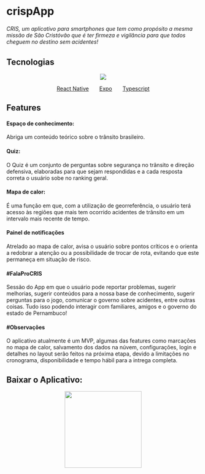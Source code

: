 <h1> crispApp </h1>

<h6> CRIS, um aplicativo para smartphones que tem como propósito a mesma missão de São Cristóvão que é ter firmeza e vigilância para que todos cheguem no destino sem acidentes! </h6>

## Tecnologias
<div>
<p align="center">
<img src="https://i1.wp.com/blog.alexdevero.com/wp-content/uploads/2018/12/react-native-expo-how-to-build-your-first-mobile-app.jpg?w=1024&ssl=1"  /> 
 </p>
</div>
<p align="center">
 <a href="https://reactnative.dev/">React Native</a> &nbsp &nbsp &nbsp <a href="https://expo.io/">Expo</a> &nbsp &nbsp &nbsp <a href="https://www.typescriptlang.org/">Typescript</a>
</p>

## Features

 <h4>Espaço de conhecimento:</h4> 
  Abriga um conteúdo teórico sobre o trânsito brasileiro.
 <h4>Quiz:</h4> 
  O Quiz é um conjunto de perguntas sobre segurança no trânsito e direção defensiva, elaboradas para que sejam respondidas e a cada resposta correta o usuário sobe no ranking geral.
 <h4>Mapa de calor:</h4>
  É uma função em que, com a utilização de georreferência, o usuário terá acesso às regiões que mais tem ocorrido acidentes de trânsito em um intervalo mais recente de tempo.
  <h4>Painel de notificações</h4>
  Atrelado ao mapa de calor, avisa o usuário sobre pontos críticos e o orienta a redobrar a atenção ou a possibilidade de trocar de rota, evitando que este permaneça em situação de risco.
  <h4>#FalaProCRIS</h4>
  Sessão do App em que o usuário pode reportar problemas, sugerir melhorias, sugerir conteúdos para a nossa base de conhecimento, sugerir perguntas para o jogo, comunicar o governo sobre acidentes, entre outras coisas.
Tudo isso podendo interagir com familiares, amigos e o governo do estado de Pernambuco!
 
 <h4>#Observações</h4>
  O aplicativo atualmente é um MVP, algumas das features como marcações no mapa de calor, salvamento dos dados na núvem, configurações, login e detalhes no layout serão feitos na próxima etapa, devido a limitações no cronograma, disponibilidade e tempo hábil para a intrega completa.
  
  ## Baixar o Aplicativo:
 
<p align="center">
<img src="https://i.imgur.com/uasRHzC.png" width="200" height="auto" />
 </p>

